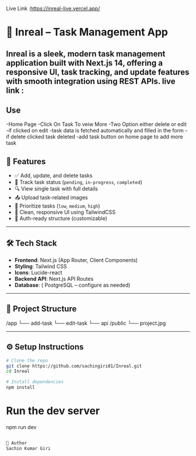 Live Link :https://inreal-live.vercel.app/
# 📝 Inreal – Task Management App

Inreal is a sleek, modern task management application built with **Next.js 14**, offering a responsive UI, task tracking, and update features with smooth integration using REST APIs.
live link : 
---
## Use
-Home Page 
-Click On Task To veiw More
-Two Option either delete or edit
-if clicked on edit -task data is fetched automatically and filled in the form
-if delete clicked task deleted
-add task button on home page to add more task

## 🚀 Features

- ✅ Add, update, and delete tasks
- 📅 Track task status (`pending`, `in-progress`, `completed`)
- 🔍 View single task with full details
- 📤 Upload task-related images
- 🧠 Prioritize tasks (`low`, `medium`, `high`)
- 🎨 Clean, responsive UI using TailwindCSS
- 🔐 Auth-ready structure (customizable)

---

## 🛠️ Tech Stack

- **Frontend**: Next.js (App Router, Client Components)
- **Styling**: Tailwind CSS
- **Icons**: Lucide-react
- **Backend API**: Next.js API Routes
- **Database**: ( PostgreSQL – configure as needed)

---

## 📁 Project Structure
/app
└── add-task
└── edit-task
└── api
/public
└── project.jpg



---

## ⚙️ Setup Instructions

```bash
# Clone the repo
git clone https://github.com/sachingiri01/Inreal.git
cd Inreal

# Install dependencies
npm install
```

# Run the dev server
npm run dev
```bash

🙌 Author
Sachin Kumar Giri
```
